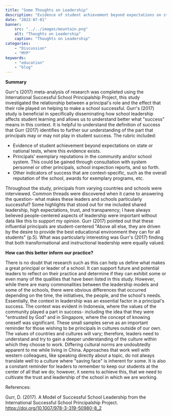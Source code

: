 ```yaml
---
title: "Some Thoughts on Leadership"
description: "Evidence of student achievement beyond expectations on state or national tests, where this evidence exists."
date: "2022-07-01"
banner:
    src: "../../images/mountain.png"
    alt: "Thoughts on Leadership"
    caption: "Thoughts on Leadership"
categories:
    - "Discussion"
    - "MYP"
keywords:
    - "education"
    - "blog"
---
```


**Summary**

Gurr's (2017) meta-analysis of research was completed using the International Successful School Principalship Project, this study investigated the relationship between a principal's role and the effect that their role played on helping to make a school successful. Gurr's (2017) study is beneficial in specifically disseminating how school leadership affects student learning and allows us to understand better what "success" means in this context. It is helpful to understand the definition of success that Gurr (2017) identifies to further our understanding of the part that principals may or may not play in student success. The rubric included:

-   Evidence of student achievement beyond expectations on state or national tests, where this evidence exists.
-   Principals' exemplary reputations in the community and/or school system. This could be gained through consultation with system personnel or other principals, school inspection reports, and so forth.
-   Other indicators of success that are context-specific, such as the overall reputation of the school, awards for exemplary programs, etc.

Throughout the study, principals from varying countries and schools were interviewed. Common threads were discovered when it came to answering the question- what makes these leaders and schools particularly successful? Some highlights that stood out for me included shared leadership, high expectations, trust, and transparency; I have always believed people-centered aspects of leadership were important without data like this to support my opinion. Gurr (2017) pointed out that these influential principals are student-centered "Above all else, they are driven by the desire to provide the best educational environment they can for all students" (p.5). What was particularly interesting was Gurr's (2017) finding that both transformational and instructional leadership were equally valued.

**How can this better inform our practice?**

There is no doubt that research such as this can help us define what makes a great principal or leader of a school. It can support future and potential leaders to reflect on their practice and determine if they can exhibit some or even many of the qualities that have been listed in this study. However, while there are many commonalities between the leadership models and some of the schools, there were obvious differences that occurred depending on the time, the initiatives, the people, and the school's needs. Essentially, the context in leadership was an essential factor in a principal's success. The context was evident in Indonesia, where the values of the community played a part in success- including the idea that they were "entrusted by God" and in Singapore, where the concept of knowing oneself was significant. These small samples serve as an important reminder for those wishing to be principals in cultures outside of our own. The values of countries and cultures will vary; therefore, leaders need to understand and try to gain a deeper understanding of the culture within which they choose to work. Differing cultural norms are undoubtedly apparent to me while living in China. Approaches that work well with western colleagues, like speaking directly about a topic, do not always translate well to a culture where "saving face" is inherent for some. It is also a constant reminder for leaders to remember to keep our students at the center of all that we do; however, it seems to achieve this, that we need to cultivate the trust and leadership of the school in which we are working.

References:

Gurr, D. (2017). A Model of Successful School Leadership from the International Successful School Principalship Project. https://doi.org/10.1007/978-3-319-50980-8_2
